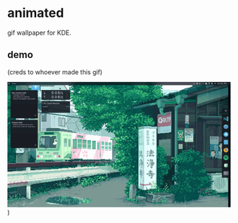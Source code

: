 # animated
gif wallpaper for KDE.

## demo
(creds to whoever made this gif)

![](/images/animated_gif.gif))